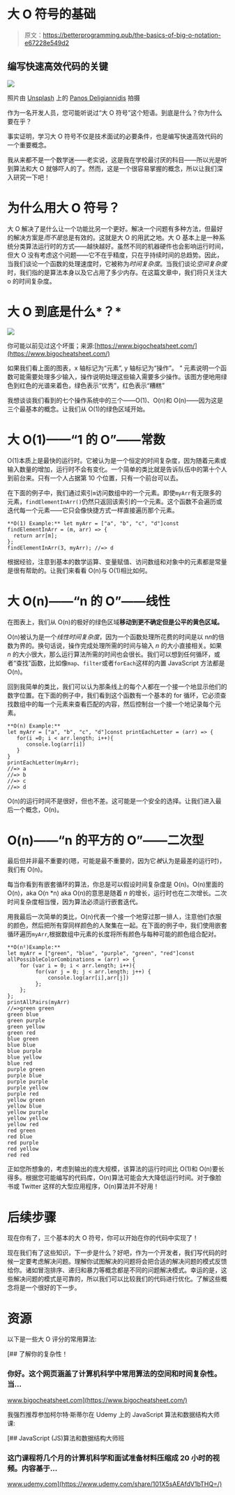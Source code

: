# 大 O 符号的基础

> 原文：<https://betterprogramming.pub/the-basics-of-big-o-notation-e67228e549d2>

## 编写快速高效代码的关键

![](img/5fdd481f8a92c74da2eda5b4b782b1cf.png)

照片由 [Unsplash](https://unsplash.com/s/photos/drama?utm_source=unsplash&utm_medium=referral&utm_content=creditCopyText) 上的 [Panos Deligiannidis](https://unsplash.com/@panosskier?utm_source=unsplash&utm_medium=referral&utm_content=creditCopyText) 拍摄

作为一名开发人员，您可能听说过“大 O 符号”这个短语。到底是什么？你为什么要在乎？

事实证明，学习大 O 符号不仅是技术面试的必要条件，也是编写快速高效代码的一个重要概念。

我从来都不是一个数学迷——老实说，这是我在学校最讨厌的科目——所以光是听到算法和大 O 就够吓人的了。然而，这是一个很容易掌握的概念，所以让我们深入研究一下吧！

# 为什么用大 O 符号？

大 O 解决了是什么让一个功能比另一个更好。解决一个问题有多种方法，但最好的解决方案是*而不是*总是有效的。这就是大 O 的用武之地。大 O 基本上是一种系统分类算法运行时的方式——越快越好。虽然不同的机器硬件也会影响运行时间，但大 O 没有考虑这个问题——它不在乎精度，只在乎持续时间的总趋势。因此，当我们谈论一个函数的处理速度时，它被称为*时间复杂度*。当我们谈论*空间复杂度*时，我们指的是算法本身以及它占用了多少内存。在这篇文章中，我们将只关注大 o 的时间复杂度。

# 大 O 到底是什么*？*

![](img/17838a00e08cb6c76de8a4f1b1492bbc.png)

你可能以前见过这个坏蛋；来源:[https://www.bigocheatsheet.com/](https://www.bigocheatsheet.com/)

如果我们看上面的图表，x 轴标记为“元素”, y 轴标记为“操作”。 *"* 元素说明一个函数可能需要处理多少输入，操作说明处理这些输入需要多少操作。该图方便地用绿色到红色的光谱来着色，绿色表示“优秀”，红色表示“糟糕”

我想谈谈我们看到的七个操作系统中的三个——O(1)、O(n)和 O(n)——因为这是三个最基本的概念。让我们从 O(1)的绿色区域开始。

# 大 O(1)——“1 的 O”——常数

O(1)本质上是最快的运行时。它被认为是一个恒定的时间复杂度，因为随着元素或输入数量的增加，运行时不会有变化。一个简单的类比就是告诉队伍中的第十个人到前台来。只有一个人占据第 10 个位置，只有一个前台可以去。

在下面的例子中，我们通过索引`m`访问数组中的一个元素。即使`myArr`有无限多的元素，`findElementInArr()`仍然只返回该索引的一个元素。这个函数不会遍历或迭代每一个元素——它只会像快捷方式一样直接遍历那个元素。

```
**O(1) Example:** let myArr = ["a", "b", "c", "d"]const findElementInArr = (m, arr) => {
  return arr[m];
};
findElementInArr(3, myArr); //=> d
```

根据经验，注意到基本的数学运算、变量赋值、访问数组和对象中的元素都是常量是很有帮助的。让我们来看看 O(n)与 O(1)相比如何。

# 大 O(n)——“n 的 O”——线性

在图表上，我们从 O(n)的极好的绿色区域**移动到更不确定但是公平的黄色区域。**

O(n)被认为是一个*线性时间复杂度*，因为一个函数处理所花费的时间是以 n*n*的倍数为界的。换句话说，操作完成处理所需的时间与输入 *n* 的大小直接相关。如果 *n* 的大小很大，那么运行算法所需的时间也会很长。我们可以想到任何循环，或者“查找”函数，比如像`map`、`filter`或者`forEach`这样的内置 JavaScript 方法都是 O(n)。

回到我简单的类比，我们可以认为那条线上的每个人都在一个接一个地显示他们的数字位置。在下面的例子中，我们看到这个函数有一个基本的 for 循环，它必须查找数组中的每一个元素来查看匹配的内容，然后控制台一个接一个地记录每个元素。

```
**O(n) Example:** 
let myArr = ["a", "b", "c", "d"]const printEachLetter = (arr) => {
   for(i =0; i < arr.length; i++){
      console.log(arr[i])
   }
}
printEachLetter(myArr);
//=> a
//=> b
//=> c
//=> d
```

O(n)的运行时间不是很好，但也不差。这可能是一个安全的选择。让我们进入最后一个概念，O(n)。

# **O(n)——“n 的平方的 O”——二次型**

最后但并非最不重要的(嗯，可能是最不重要的，因为它*被*认为是最差的运行时)，我们有 O(n)。

每当你看到有嵌套循环的算法，你总是可以假设时间复杂度是 O(n)。O(n)里面的 O(n)，aka O(n *n) aka O(n)的意思是随着 *n* 的增长，运行时也在二次增长。二次时间复杂度相当慢，因为算法必须运行嵌套迭代。

用我最后一次简单的类比，O(n)代表一个接一个地穿过那一排人，注意他们衣服的颜色，然后把所有穿同样颜色的人聚集在一起。在下面的例子中，我们使用嵌套循环遍历`myArr`,根据数组中元素的长度将所有颜色与每种可能的颜色组合配对。

```
**O(n²)Example:** 
let myArr = ["green", "blue", "purple", "green", "red"]const allPossibleColorCombinations = (arr) => {
    for (var i = 0; i < arr.length; i++){
         for(var j = 0; j < arr.length; j++) {
             console.log(arr[i],arr[j])
         };
    };
};
printAllPairs(myArr)
//=>green green
green blue
green purple
green yellow
green red
blue green
blue blue
blue purple
blue yellow
blue red
purple green
purple blue
purple purple
purple yellow
purple red
yellow green
yellow blue
yellow purple
yellow yellow
yellow red
red green
red blue
red purple
red yellow
red red
```

正如您所想象的，考虑到输出的庞大规模，该算法的运行时间比 O(1)和 O(n)要长得多。根据您可能编写的代码库，O(n)算法可能会大大降低运行时间。对于像脸书或 Twitter 这样的大型应用程序，O(n)算法并不好用！

# 后续步骤

现在你有了，三个基本的大 O 符号，你可以开始在你的代码中实现了！

现在我们有了这些知识，下一步是什么？好吧，作为一个开发者，我们写代码的时候一定要考虑解决问题。理解你试图解决的问题将会把合适的解决问题的模式反馈给你。诸如冒泡排序、递归和暴力等概念都是不同的问题解决模式。幸运的是，这些解决问题的模式是可靠的，所以我们可以比较我们的代码进行优化。了解这些概念将是一个很好的下一步。

# 资源

以下是一些大 O 评分的常用算法:

[](https://www.bigocheatsheet.com/) [## 了解你的复杂性！

### 你好。这个网页涵盖了计算机科学中常用算法的空间和时间复杂性。当…

www.bigocheatsheet.com](https://www.bigocheatsheet.com/) 

我强烈推荐参加柯尔特·斯蒂尔在 Udemy 上的 JavaScript 算法和数据结构大师课:

[](https://www.udemy.com/share/101X5sAEAfdV1bTHQ=/) [## JavaScript (JS)算法和数据结构大师班

### 这门课程将几个月的计算机科学和面试准备材料压缩成 20 小时的视频。内容基于…

www.udemy.com](https://www.udemy.com/share/101X5sAEAfdV1bTHQ=/)